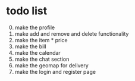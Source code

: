 # todo list
0. make the profile
1. make add and remove and delete functionality
2. make the item * price
3. make the bill
4. make the calendar
5. make the chat section
6. make the geomap for delivery
7. make the login and register page
